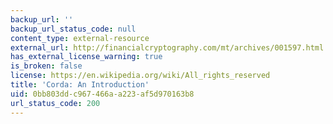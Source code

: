 ```yaml
---
backup_url: ''
backup_url_status_code: null
content_type: external-resource
external_url: http://financialcryptography.com/mt/archives/001597.html
has_external_license_warning: true
is_broken: false
license: https://en.wikipedia.org/wiki/All_rights_reserved
title: 'Corda: An Introduction'
uid: 0bb803dd-c967-466a-a223-af5d970163b8
url_status_code: 200
---
```

